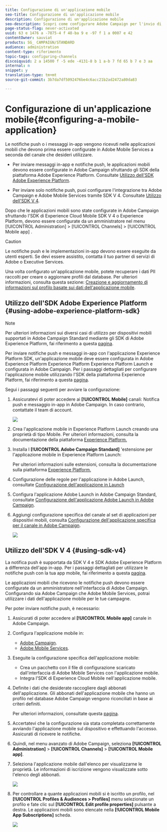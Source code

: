 ```yaml
---
title: Configurazione di un'applicazione mobile
seo-title: Configurazione di un'applicazione mobile
description: Configurazione di un'applicazione mobile
seo-description: Scopri come configurare Adobe Campaign per l'invio di notifiche push o messaggi in-app tramite SDK V 4 o Experience Platform SDK.
page-status-flag: never-activated
uuid: 63 e 1476 a -7875-4 f 48-ba 9 e -97 f 1 a 0007 e 42
contentOwner: sauviat
products: SG_ CAMPAIGN/STANDARD
audience: administration
content-type: riferimento
topic-tags: configuring-channels
discoiquuid: 2 a 14500 f -5 ede -4131-8 b 1 a-b 7 fd 65 b 7 e 3 aa
internal: n
snippet: y
translation-type: tm+mt
source-git-commit: 3b7da7df5092476be4c6acc21b2ad2472a80da83

---
```



# Configurazione di un'applicazione mobile{#configuring-a-mobile-application}

Le notifiche push o i messaggi in-app vengono ricevuti nelle applicazioni mobili che devono prima essere configurate in Adobe Mobile Services a seconda del canale che desideri utilizzare.

* Per inviare messaggi in-app e notifiche push, le applicazioni mobili devono essere configurate in Adobe Campaign sfruttando gli SDK della piattaforma Adobe Experience Platform. Consultate [Utilizzo dell'SDK Adobe Experience Platform](#using-adobe-experience-platform-sdk).

* Per inviare solo notifiche push, puoi configurare l'integrazione tra Adobe Campaign e Adobe Mobile Services tramite SDK V 4. Consultate [Utilizzo dell'SDK V 4](#using-sdk-v4).

Dopo che le applicazioni mobili sono state configurate in Adobe Campaign sfruttando l'SDK di Experience Cloud Mobile SDK V 4 o Experience Platform, devono essere configurate da un amministratore nel menu [!UICONTROL Administration] &gt; [!UICONTROL Channels] &gt; [!UICONTROL Mobile app] .

>[!CAUTION]
>
>Le notifiche push e le implementazioni in-app devono essere eseguite da utenti esperti. Se devi essere assistito, contatta il tuo partner di servizi di Adobe o Executive Services.

Una volta configurato un'applicazione mobile, potete recuperare i dati PII raccolti per creare o aggiornare profili dal database. Per ulteriori informazioni, consulta questa sezione: [Creazione e aggiornamento di informazioni sul profilo basate sui dati dell'applicazione mobile](../../channels/using/updating-profile-with-mobile-app-data.md).

## Utilizzo dell'SDK Adobe Experience Platform {#using-adobe-experience-platform-sdk}

>[!Note]
>
>Per ulteriori informazioni sui diversi casi di utilizzo per dispositivi mobili supportati in Adobe Campaign Standard mediante gli SDK di Adobe Experience Platform, fai riferimento a questa [pagina](https://helpx.adobe.com/campaign/kb/configure-launch-rules-acs-use-cases.html).

Per inviare notifiche push e messaggi in-app con l'applicazione Experience Platform SDK, un'applicazione mobile deve essere configurata in Adobe Experience Platform Experience Platform Experience Platform Launch e configurata in Adobe Campaign. Per i passaggi dettagliati per configurare l'applicazione mobile utilizzando l'SDK della piattaforma Experience Platform, fai riferimento a questa [pagina](https://helpx.adobe.com/campaign/kb/configuring-app-sdkv4.html).

Segui i passaggi seguenti per avviare la configurazione:

1. Assicuratevi di poter accedere ai **[!UICONTROL Mobile]** canali: Notifica push e messaggio in-app in Adobe Campaign. In caso contrario, contattate il team di account.

   ![](assets/launch_1.png)

1. Crea l'applicazione mobile in Experience Platform Launch creando una proprietà di tipo Mobile. Per ulteriori informazioni, consulta la documentazione della piattaforma [Experience Platform.](https://aep-sdks.gitbook.io/docs/getting-started/create-a-mobile-property#create-a-new-mobile-property)
1. Installa l **[!UICONTROL Adobe Campaign Standard]** 'estensione per l'applicazione mobile in Experience Platform Launch:

   Per ulteriori informazioni sulle estensioni, consulta la documentazione sulla piattaforma [Experience Platform.](https://aep-sdks.gitbook.io/docs/using-mobile-extensions/adobe-campaign-standard)

1. Configurazione delle regole per l'applicazione in Adobe Launch, consultate [Configurazione dell'applicazione in Launch](https://helpx.adobe.com/campaign/kb/config-app-in-launch.html#Step1Createdataelements)
1. Configura l'applicazione Adobe Launch in Adobe Campaign Standard, consultate [Configurazione dell'applicazione Adobe Launch in Adobe Campaign](https://helpx.adobe.com/campaign/kb/configuring-app-sdk.html#SettingupyourAdobeLaunchapplicationinAdobeCampaign).
1. Aggiungi configurazione specifica del canale al set di applicazioni per dispositivi mobili, consulta [Configurazione dell'applicazione specifica per il canale in Adobe Campaign](https://helpx.adobe.com/campaign/kb/configuring-app-sdk.html#ChannelspecificapplicationconfigurationinAdobeCampaign).

   ![](assets/launch_2.png)

## Utilizzo dell'SDK V 4 {#using-sdk-v4}

La notifica push è supportata da SDK V 4 e SDK Adobe Experience Platform a differenza dell'app in-app. Per i passaggi dettagliati per utilizzare le notifiche push con la tua app mobile, fai riferimento a questa [pagina](https://helpx.adobe.com/campaign/kb/configuring-app-sdkv4.html).

Le applicazioni mobili che ricevono le notifiche push devono essere configurate da un amministratore nell'interfaccia di Adobe Campaign. Configurando sia Adobe Campaign che Adobe Mobile Services, potrai utilizzare i dati dell'applicazione mobile per le tue campagne.

Per poter inviare notifiche push, è necessario:

1. Assicurati di poter accedere al **[!UICONTROL Mobile app]** canale in Adobe Campaign.
1. Configura l'applicazione mobile in:

   * [Adobe Campaign](https://helpx.adobe.com/campaign/kb/configuring-app-sdkv4.html#SettingupamobileapplicationinAdobeCampaign).
   * [Adobe Mobile Services](https://helpx.adobe.com/campaign/kb/configuring-app-sdkv4.html#ConfiguringamobileapplicationinAdobeMobileServices).

1. Eseguite la configurazione specifica dell'applicazione mobile:

   * Crea un pacchetto con il file di configurazione scaricato dall'interfaccia di Adobe Mobile Services con l'applicazione mobile.
   * Integra l'SDK di Experience Cloud Mobile nell'applicazione mobile.

1. Definite i dati che desiderate raccogliere dagli abbonati dell'applicazione. Gli abbonati dell'applicazione mobile che hanno un profilo nel database Adobe Campaign vengono riconciliati in base ai criteri definiti.

   Per ulteriori informazioni, consultate questa [pagina](https://helpx.adobe.com/campaign/kb/configuring-app-sdkv4.html#Collectingsubscribersdatafromamobileapplication).

1. Accertatevi che la configurazione sia stata completata correttamente avviando l'applicazione mobile sul dispositivo e effettuando l'accesso. Assicurati di ricevere le notifiche.
1. Quindi, nel menu avanzato di Adobe Campaign, seleziona **[!UICONTROL Administration]** &gt; **[!UICONTROL Channels]** &gt; **[!UICONTROL Mobile app]**.
1. Seleziona l'applicazione mobile dall'elenco per visualizzarne le proprietà. Le informazioni di iscrizione vengono visualizzate sotto l'elenco degli abbonati.

   ![](assets/push_notif_mobile_app.png)

1. Per controllare a quante applicazioni mobili si è iscritto un profilo, nel **[!UICONTROL Profiles & Audiences > Profiles]** menu selezionate un profilo e fate clic sul **[!UICONTROL Edit profile properties]** pulsante a destra. Le applicazioni mobili sono elencate nella **[!UICONTROL Mobile App Subscriptions]** scheda.

   ![](assets/push_notif_subscriptions.png)